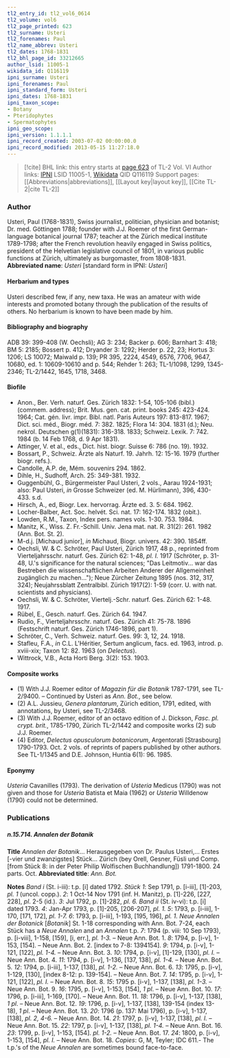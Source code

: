 ```yaml
---
tl2_entry_id: tl2_vol6_0614
tl2_volume: vol6
tl2_page_printed: 623
tl2_surname: Usteri
tl2_forenames: Paul
tl2_name_abbrev: Usteri
tl2_dates: 1768-1831
tl2_bhl_page_id: 33212665
author_lsid: 11005-1
wikidata_id: Q116119
ipni_surname: Usteri
ipni_forenames: Paul
ipni_standard_form: Usteri
ipni_dates: 1768-1831
ipni_taxon_scope: 
- Botany
- Pteridophytes
- Spermatophytes
ipni_geo_scope: 
ipni_version: 1.1.1.1
ipni_record_created: 2003-07-02 00:00:00.0
ipni_record_modified: 2013-05-15 11:27:18.0
---
```


> [!cite] BHL link: this entry starts at [page 623](https://www.biodiversitylibrary.org/page/33212665) of TL-2 Vol. VI
> Author links: [IPNI](https://www.ipni.org/a/11005-1) LSID 11005-1, [Wikidata](https://www.wikidata.org/wiki/Q116119) QID Q116119
> Support pages: [[Abbreviations|abbreviations]], [[Layout key|layout key]], [[Cite TL-2|cite TL-2]]

### Author

Usteri, Paul (1768-1831), Swiss journalist, politician, physician and botanist; Dr. med. Göttingen 1788; founder with J.J. Roemer of the first German-language botanical journal 1787; teacher at the Zürich medical institute 1789-1798; after the French revolution heavily engaged in Swiss politics, president of the Helvetian legislative council of 1801, in various public functions at Zürich, ultimately as burgomaster, from 1808-1831. 
**Abbreviated name**: *Usteri* \[standard form in IPNI: *Usteri*\]

#### Herbarium and types

Usteri described few, if any, new taxa. He was an amateur with wide interests and promoted botany through the publication of the results of others. No herbarium is known to have been made by him.

#### Bibliography and biography

ADB 39: 399-408 (W. Oechsli); AG 3: 234; Backer p. 606; Barnhart 3: 418; BM 5: 2185; Bossert p. 412; Dryander 3: 1292; Herder p. 22, 23; Hortus 3: 1206; LS 10072; Maiwald p. 139; PR 395, 2224, 4549, 6576, 7706, 9647, 10680, ed. 1: 10609-10610 and p. 544; Rehder 1: 263; TL-1/1098, 1299, 1345-2346; TL-2/1442, 1645, 1718, 3468.

#### Biofile

- Anon., Ber. Verh. naturf. Ges. Zürich 1832: 1-54, 105-106 (bibl.) (commem. address); Brit. Mus. gen. cat. print. books 245: 423-424. 1964; Cat. gén. livr. impr. Bibl. natl. Paris Auteurs 197: 813-817. 1967; Dict. sci. méd., Biogr. méd. 7: 382. 1825; Flora 14: 304. 1831 (d.); Neu. nekrol. Deutschen g(1)(1831): 316-318. 1833; Schweiz. Lexik. 7: 742. 1984 (b. 14 Feb 1768, d. 9 Apr 1831).
- Attinger, V. et al., eds., Dict. hist. biogr. Suisse 6: 786 (no. 19). 1932.
- Bossart, P., Schweiz. Ärzte als Naturf. 19. Jahrh. 12: 15-16. 1979 (further biogr. refs.).
- Candolle, A.P. de, Mém. souvenirs 294. 1862.
- Dihle, H., Sudhoff, Arch. 25: 349-381. 1932.
- Guggenbühl, G., Bürgermeister Paul Usteri, 2 vols., Aarau 1924-1931; also: Paul Usteri, *in* Grosse Schweizer (ed. M. Hürlimann), 396, 430-433. s.d.
- Hirsch, A., ed, Biogr. Lex. hervorrag. Ärzte ed. 3. 5: 684. 1962.
- Locher-Balber, Act. Soc. helvét. Sci. nat. 17: 162-174. 1832 (obit.).
- Lowden, R.M., Taxon, Index pers. names vols. 1-30. 753. 1984.
- Manitz, K., Wiss. Z. Fr.-Schill. Univ. Jena mat. nat. R. 31(2): 261. 1982 (Ann. Bot. St. 2).
- M-d.j. \[Michaud junior\], *in* Michaud, Biogr. univers. 42: 390. 1854ff.
- Oechsli, W. & C. Schröter, Paul Usteri, Zürich 1917, 48 p., reprinted from Vierteljahrsschr. naturf. Ges. Zürich 62: 1-48, *pl. I.* 1917 (Schröter, p. 31-48, U.'s significance for the natural sciences; "Das Leitmotiv... war das Bestreben die wissenschaftlichen Arbeiten Anderer der Allgemeinheit zugänglich zu machen..."); Neue Zürcher Zeitung 1895 (nos. 312, 317, 324); Neujahrssblatt Zentralbibl. Zürich 1917(2): 1-59 (corr. U. with nat. scientists and physicians).
- Oechsli, W. & C. Schröter, Viertelj.-Schr. naturf. Ges. Zürich 62: 1-48. 1917.
- Rübel, E., Gesch. naturf. Ges. Zürich 64. 1947.
- Rudio, F., Vierteljahrsschr. naturf. Ges. Zürich 41: 75-78. 1896 (Festschrift naturf. Ges. Zürich 1746-1896, part 1).
- Schröter, C., Verh. Schweiz. naturf. Ges. 99: 3, 12, 24. 1918.
- Stafleu, F.A., *in* C.L. L'Héritier, Sertum anglicum, facs. ed. 1963, introd. p. xviii-xix; Taxon 12: 82. 1963 (on *Delectus*).
- Wittrock, V.B., Acta Horti Berg. 3(2): 153. 1903.

#### Composite works

- (1) With J.J. Roemer editor of *Magazin für die Botanik* 1787-1791, see TL-2/9400. – Continued by Usteri as *Ann. Bot.*, see below.
- (2) A.L. Jussieu, *Genera plantarum*, Zürich edition, 1791, edited, with annotations, by Usteri, see TL-2/3468.
- (3) With J.J. Roemer, editor of an octavo edition of J. Dickson, *Fasc. pl. crypt. brit.*, 1785-1790, Zürich TL-2/1442 and composite works (2) sub J.J. Roemer.
- (4) Editor, *Delectus opusculorum botanicorum*, Argentorati \[Strasbourg\] 1790-1793. Oct. 2 vols. of reprints of papers published by other authors. See TL-1/1345 and D.E. Johnson, Huntia 6(1): 96. 1985.

#### Eponymy

*Usteria* Cavanilles (1793). The derivation of *Usteria* Medicus (1790) was not given and those for *Usteria* Batista et Maia (1962) or *Usteria* Willdenow (1790) could not be determined.

### Publications

##### n.15.714. Annalen der Botanik

**Title**
*Annalen der Botanik*... Herausgegeben von Dr. Paulus Usteri,... Erstes \[-vier und zwanzigstes\] Stück... Zürich (bey Orell, Gesner, Füsli und Comp. \[from Stück 8: in der Peter Philip Wolfischen Buchhandlung\]) 1791-1800. 24 parts. Oct.
**Abbreviated title**: *Ann. Bot.*

**Notes**
*Band i* (St. i-iii): t.p. \[i\] dated 1792.
*Stück 1*: Sep 1791, p. \[i-iii\], \[1\]-203, *pl. 1* (uncol. copp.).
*2*: 1 Oct-14 Nov 1791 (inf. H. Manitz), p. \[1\]-226, \[227, 228\], *pl*. 2-5 (id.).
*3*: Jul 1792, p. \[1\]-282, *pl. 6.*
*Band ii* (St. iv-vi): t.p. \[i\] dated 1793.
*4*: Jan-Apr 1793, p. \[1\]-205, \[206-207\], *pl. 1.*
*5*: 1793, p. \[i-iii\], 1-170, \[171, 172\], *pl. 1-7.*
*6*: 1793, p. \[i-iii\], 1-193, \[195, 196\], *pl. 1.*
*Neue Annalen der Botanick* \[*Botanik*\] St. 1-18 corresponding with Ann. Bot. 7-24, each Stück has a *Neue Annalen* and an *Annalen* t.p.
*7*: 1794 (p. viii: 10 Sep 1793), p. \[i-viii\], 1-158, \[159\], \[i, err.\], *pl. 1-3.* – Neue Ann. Bot. 1.
*8*: 1794, p. \[i-v\], 1-153, \[154\]. – Neue Ann. Bot. 2. \[index to 7-8: 1394154\].
*9*: 1794, p. \[i-v\], 1-121, \[122\], *pl. 1-4.* – Neue Ann. Bot. 3.
*10*: 1794, p. \[i-v\], \[1\]-129, \[130\], *pl. I.* – Neue Ann. Bot. 4.
*11*: 1794, p. \[i-v\], 1-136, \[137, 138\], *pl. 1-4.* – Neue Ann. Bot. 5.
*12*: 1794, p. \[i-iii\], 1-137, \[138\], *pl. 1-2.* – Neue Ann. Bot. 6.
*13*: 1795, p. \[i-v\], 1-129, \[130\], \[index 8-12: p. 139-154\]. – Neue Ann. Bot. 7.
*14*: 1795, p. \[i-v\], 1-121, \[122\], *pl. I.* – Neue Ann. Bot. 8.
*15*: 1795 p. \[i-v\], 1-137, \[138\], *pl. 1-3.* – Neue Ann. Bot. 9.
*16*: 1795, p. \[i-v\], 1-153, \[154\], *1 pl*. – Neue Ann. Bot. 10.
*17*: 1796, p. \[i-iii\], 1-169, \[170\]. – Neue Ann. Bot. 11.
*18*: 1796, p. \[i-v\], 1-137, \[138\], *1 pl*. – Neue Ann. Bot. 12.
*19*: 1796, p. \[i-v\], 1-137, \[138\], 139-154 (index 13-18), *1 pl*. – Neue Ann. Bot. 13.
*20*: 1796 (p. 137: Mai 1796), p. \[i-v\], 1-137, \[138\], *pl. 2, 4-6.* – Neue Ann. Bot. 14.
*21*: 1797, p. \[i-v\], 1-137, \[138\], *pl. I.* – Neue Ann. Bot. 15.
*22*: 1797, p. \[i-v\], 1-137, \[138\], *pl. 1-4.* – Neue Ann. Bot. 16.
*23*: 1799, p. \[i-v\], 1-153, \[154\]. *pl. 1-2.* – Neue Ann. Bot. 17.
*24*: 1800, p. \[i-v\], 1-153, \[154\], *pl. I.* – Neue Ann. Bot. 18.
*Copies*: G, M, Teyler; IDC 611.- The t.p.'s of the *Neue Annalen* are sometimes bound face-to-face.

